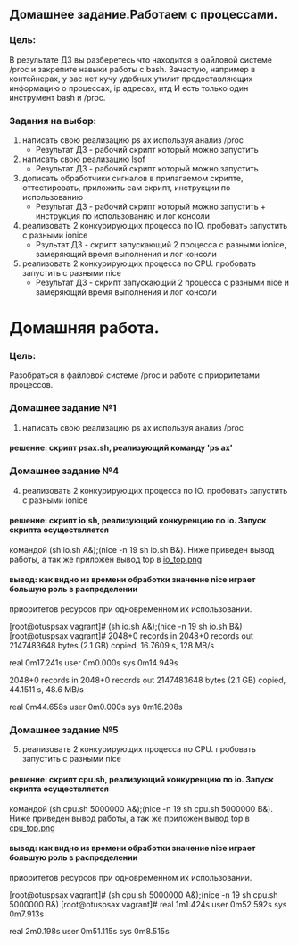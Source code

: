 ## Домашнее задание.Работаем с процессами.

### Цель:
  В результате ДЗ вы разберетесь что находится в файловой системе /proc
и закрепите навыки работы с bash. Зачастую, например в контейнерах, у
вас нет кучу удобных утилит предоставляющих информацию о процессах, ip
адресах, итд И есть только один инструмент bash и /proc.  

### Задания на выбор:
1) написать свою реализацию ps ax используя анализ /proc
    - Результат ДЗ - рабочий скрипт который можно запустить
2) написать свою реализацию lsof
    - Результат ДЗ - рабочий скрипт который можно запустить
3) дописать обработчики сигналов в прилагаемом скрипте, оттестировать, приложить сам скрипт, инструкции по использованию
    - Результат ДЗ - рабочий скрипт который можно запустить + инструкция по использованию и лог консоли
4) реализовать 2 конкурирующих процесса по IO. пробовать запустить с разными ionice
    - Рзультат ДЗ - скрипт запускающий 2 процесса с разными ionice, замеряющий время выполнения и лог консоли
5) реализовать 2 конкурирующих процесса по CPU. пробовать запустить с разными nice
    - Результат ДЗ - скрипт запускающий 2 процесса с разными nice и замеряющий время выполнения и лог консоли 

# Домашняя работа.

### Цель:
  Разобраться в файловой системе /proc и работе с приоритетами процессов.  

### Домашнее задание №1
  1) написать свою реализацию ps ax используя анализ /proc  
  #### решение: скрипт psax.sh, реализующий команду 'ps ax'

### Домашнее задание №4
  4) реализовать 2 конкурирующих процесса по IO. пробовать запустить с разными ionice  
  #### решение: скрипт io.sh, реализующий конкуренцию по io. Запуск скрипта осуществляется
командой (sh io.sh A&);(nice -n 19 sh io.sh B&). Ниже приведен вывод работы, а так же
приложен вывод top в [io_top.png](https://github.com/alexshangin/otus/blob/master/lesson05/io_top.png)
  #### вывод: как видно из времени обработки значение nice играет большую роль в распределении
приоритетов ресурсов при одновременном их использовании.

[root@otuspsax vagrant]# (sh io.sh A&);(nice -n 19 sh io.sh B&)
[root@otuspsax vagrant]# 
2048+0 records in
2048+0 records out
2147483648 bytes (2.1 GB) copied, 16.7609 s, 128 MB/s

real	0m17.241s
user	0m0.000s
sys	0m14.949s

2048+0 records in
2048+0 records out
2147483648 bytes (2.1 GB) copied, 44.1511 s, 48.6 MB/s

real	0m44.658s
user	0m0.000s
sys	0m16.208s

### Домашнее задание №5
  5) реализовать 2 конкурирующих процесса по CPU. пробовать запустить с разными nice  
  #### решение: скрипт cpu.sh, реализующий конкуренцию по io. Запуск скрипта осуществляется
командой (sh cpu.sh 5000000 A&);(nice -n 19 sh cpu.sh 5000000 B&). Ниже приведен вывод
работы, а так же приложен вывод top в [cpu_top.png](https://github.com/alexshangin/otus/blob/master/lesson05/cpu_top.png)
  #### вывод: как видно из времени обработки значение nice играет большую роль в распределении
приоритетов ресурсов при одновременном их использовании.

[root@otuspsax vagrant]# (sh cpu.sh 5000000 A&);(nice -n 19 sh cpu.sh 5000000 B&)
[root@otuspsax vagrant]# 
real	1m1.424s
user	0m52.592s
sys	0m7.913s

real	2m0.198s
user	0m51.115s
sys	0m8.515s
